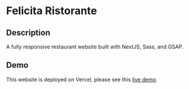 # Felicita Ristorante

## Description

A fully responsive restaurant website built with NextJS, Sass, and GSAP.

## Demo

This website is deployed on Vercel, please see this [live demo](https://felicita-ristorante.vercel.app/).
